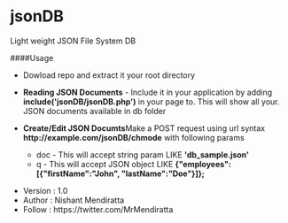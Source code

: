 jsonDB
======

Light weight JSON File System DB

####Usage
<ul>
	<li>Dowload repo and extract it your root directory</li>
</ul>

<ul>
	<li><b>Reading JSON Documents</b> - Include it in your application by adding <b>include('jsonDB/jsonDB.php')</b> in your page to. This will show all your. JSON documents available in db folder</li>	
</ul>
	
<ul>
	<li><b>Create/Edit JSON Documts</b>Make a POST request using url syntax <b>http://example.com/jsonDB/chmode</b> with following params</li>
		<ul>
			<li>doc - This will accept string param LIKE <b>'db_sample.json'</b> </li>
			<li>q - This will accept JSON object LIKE  <b>{"employees":[{"firstName":"John", "lastName":"Doe"}]};</b></li>
		</ul>
</ul>

<ul>
	<li>Version : 1.0</li>
	<li>Author : Nishant Mendiratta</li>
	<li>Follow : https://twitter.com/MrMendiratta</li>
</ul>

